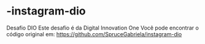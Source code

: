 # -instagram-dio
Desafio DIO
Este desafio é da Digital Innovation One
Você pode encontrar o código original em:
https://github.com/SpruceGabriela/instagram-dio
